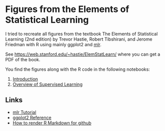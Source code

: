 # Figures from the Elements of Statistical Learning
I tried to recreate all figures from the textbook The Elements of Statistical Learning (2nd edition) by Trevor Hastie, Robert Tibshirani, and Jerome Friedman with R using mainly ggplot2 and [mlr](https://github.com/mlr-org/mlr).

See https://web.stanford.edu/~hastie/ElemStatLearn/ where you can get a PDF of the book.

You find the figures along with the R code in the following notebooks:

1. [Introduction](https://github.com/BodoBurger/hastie-ElemStatLearn-figures/blob/master/1-Introduction.md)
2. [Overview of Supervised Learning](https://github.com/BodoBurger/hastie-ElemStatLearn-figures/blob/master/2-Overview-Supervised-Learning.md)


## Links
- [mlr Tutorial](https://mlr-org.github.io/mlr/)
- [ggplot2 Reference](http://ggplot2.tidyverse.org/reference/)
- [How to render R Markdown for github](https://stackoverflow.com/questions/39814916/how-can-i-see-output-of-rmd-in-github)
